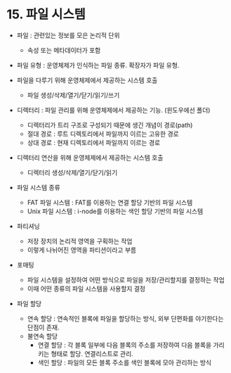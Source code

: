 # 15. 파일 시스템

- 파일 : 관련있는 정보를 모은 논리적 단위
  - 속성 또는 메타데이터가 포함
- 파일 유형 : 운영체제가 인식하는 파일 종류. 확장자가 파일 유형.
- 파일을 다루기 위해 운영체제에서 제공하는 시스템 호출
  - 파일 생성/삭제/열기/닫기/읽기/쓰기
- 디렉터리 : 파일 관리를 위해 운영체제에서 제공하는 기능. (윈도우에선 폴더)
  - 디렉터리가 트리 구조로 구성되기 때문에 생긴 개념이 경로(path)
  - 절대 경로 : 루트 디렉토리에서 파일까지 이르는 고유한 경로
  - 상대 경로 : 현재 디렉토리에서 파일까지 이르는 경로
- 디렉터리 연산을 위해 운영체제에서 제공하는 시스템 호출
  - 디렉터리 생성/삭제/열기/닫기/읽기



- 파일 시스템 종류
  - FAT 파일 시스템 : FAT를 이용하는 연결 할당 기반의 파일 시스템
  - Unix 파일 시스템 : i-node를 이용하는 색인 할당 기반의 파일 시스템
- 파티셔닝
  - 저장 장치의 논리적 영역을 구획하는 작업
  - 이렇게 나뉘어진 영역을 파티션이라고 부름
- 포매팅
  - 파일 시스템을 설정하여 어떤 방식으로 파일을 저장/관리할지를 결정하는 작업
  - 이때 어떤 종류의 파일 시스템을 사용할지 결정
- 파일 할당
  - 연속 할당 : 연속적인 블록에 파일을 할당하는 방식, 외부 단편화를 야기한다는 단점이 존재.
  - 불연속 할당
    - 연결 할당 : 각 블록 일부에 다음 블록의 주소를 저장하여 다음 블록을 가리키는 형태로 할당. 연결리스트로 관리.
    - 색인 할당 : 파일의 모든 블록 주소를 색인 블록에 모아 관리하는 방식